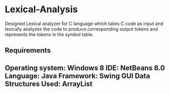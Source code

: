 # Lexical-Analysis
Designed Lexical analyzer for C language which takes C code as input and lexically analyzes the code to produce corresponding output tokens and represents the tokens in the symbol table. 

Requirements
-----------------------------------------------------------------------------
Operating system: Windows 8
IDE: NetBeans 8.0
Language: Java
Framework: Swing GUI
Data Structures Used: ArrayList
-----------------------------------------------------------------------------
